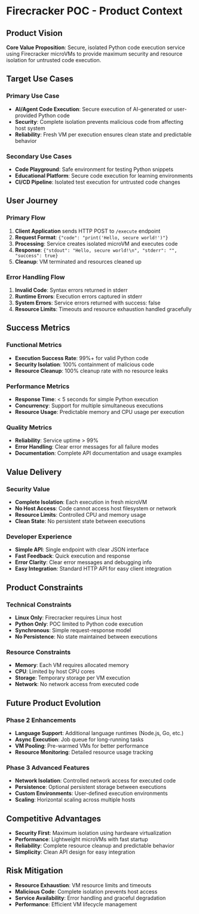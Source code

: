 # Firecracker POC - Product Context

## Product Vision
**Core Value Proposition**: Secure, isolated Python code execution service using Firecracker microVMs to provide maximum security and resource isolation for untrusted code execution.

## Target Use Cases

### Primary Use Case
- **AI/Agent Code Execution**: Secure execution of AI-generated or user-provided Python code
- **Security**: Complete isolation prevents malicious code from affecting host system
- **Reliability**: Fresh VM per execution ensures clean state and predictable behavior

### Secondary Use Cases
- **Code Playground**: Safe environment for testing Python snippets
- **Educational Platform**: Secure code execution for learning environments
- **CI/CD Pipeline**: Isolated test execution for untrusted code changes

## User Journey

### Primary Flow
1. **Client Application** sends HTTP POST to `/execute` endpoint
2. **Request Format**: `{"code": "print('Hello, secure world!')"}`
3. **Processing**: Service creates isolated microVM and executes code
4. **Response**: `{"stdout": "Hello, secure world!\n", "stderr": "", "success": true}`
5. **Cleanup**: VM terminated and resources cleaned up

### Error Handling Flow
1. **Invalid Code**: Syntax errors returned in stderr
2. **Runtime Errors**: Execution errors captured in stderr
3. **System Errors**: Service errors returned with success: false
4. **Resource Limits**: Timeouts and resource exhaustion handled gracefully

## Success Metrics

### Functional Metrics
- **Execution Success Rate**: 99%+ for valid Python code
- **Security Isolation**: 100% containment of malicious code
- **Resource Cleanup**: 100% cleanup rate with no resource leaks

### Performance Metrics
- **Response Time**: < 5 seconds for simple Python execution
- **Concurrency**: Support for multiple simultaneous executions
- **Resource Usage**: Predictable memory and CPU usage per execution

### Quality Metrics
- **Reliability**: Service uptime > 99%
- **Error Handling**: Clear error messages for all failure modes
- **Documentation**: Complete API documentation and usage examples

## Value Delivery

### Security Value
- **Complete Isolation**: Each execution in fresh microVM
- **No Host Access**: Code cannot access host filesystem or network
- **Resource Limits**: Controlled CPU and memory usage
- **Clean State**: No persistent state between executions

### Developer Experience
- **Simple API**: Single endpoint with clear JSON interface
- **Fast Feedback**: Quick execution and response
- **Error Clarity**: Clear error messages and debugging info
- **Easy Integration**: Standard HTTP API for easy client integration

## Product Constraints

### Technical Constraints
- **Linux Only**: Firecracker requires Linux host
- **Python Only**: POC limited to Python code execution
- **Synchronous**: Simple request-response model
- **No Persistence**: No state maintained between executions

### Resource Constraints
- **Memory**: Each VM requires allocated memory
- **CPU**: Limited by host CPU cores
- **Storage**: Temporary storage per VM execution
- **Network**: No network access from executed code

## Future Product Evolution

### Phase 2 Enhancements
- **Language Support**: Additional language runtimes (Node.js, Go, etc.)
- **Async Execution**: Job queue for long-running tasks
- **VM Pooling**: Pre-warmed VMs for better performance
- **Resource Monitoring**: Detailed resource usage tracking

### Phase 3 Advanced Features
- **Network Isolation**: Controlled network access for executed code
- **Persistence**: Optional persistent storage between executions
- **Custom Environments**: User-defined execution environments
- **Scaling**: Horizontal scaling across multiple hosts

## Competitive Advantages
- **Security First**: Maximum isolation using hardware virtualization
- **Performance**: Lightweight microVMs with fast startup
- **Reliability**: Complete resource cleanup and predictable behavior
- **Simplicity**: Clean API design for easy integration

## Risk Mitigation
- **Resource Exhaustion**: VM resource limits and timeouts
- **Malicious Code**: Complete isolation prevents host access
- **Service Availability**: Error handling and graceful degradation
- **Performance**: Efficient VM lifecycle management
